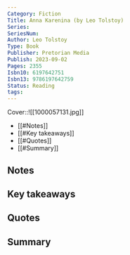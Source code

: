 ```yaml
---
Category: Fiction
Title: Anna Karenina (by Leo Tolstoy)
Series: 
SeriesNum: 
Author: Leo Tolstoy
Type: Book
Publisher: Pretorian Media
Publish: 2023-09-02
Pages: 2355
Isbn10: 6197642751
Isbn13: 9786197642759
Status: Reading
tags: 
---
```


  

Cover::![[1000057131.jpg]]

- [[#Notes]]
- [[#Key takeaways]]
- [[#Quotes]]
- [[#Summary]]

## Notes

## Key takeaways

## Quotes

## Summary